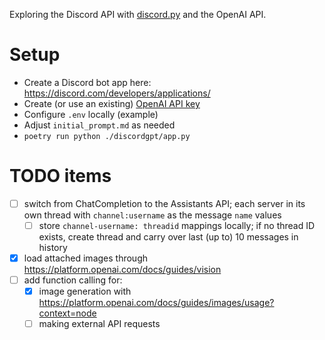 Exploring the Discord API with [discord.py](https://discordpy.readthedocs.io/en/stable/intro.html) and the OpenAI API.

# Setup
- Create a Discord bot app here: https://discord.com/developers/applications/
- Create (or use an existing) [OpenAI API key](https://platform.openai.com/account/api-keys)
- Configure `.env` locally (example)
- Adjust `initial_prompt.md` as needed
- `poetry run python ./discordgpt/app.py`

# TODO items
- [ ] switch from ChatCompletion to the Assistants API; each server in its own thread with `channel:username` as the message `name` values
  - [ ] store `channel-username: threadid` mappings locally; if no thread ID exists, create thread and carry over last (up to) 10 messages in history
- [X] load attached images through https://platform.openai.com/docs/guides/vision
- [ ] add function calling for:
  - [X] image generation with https://platform.openai.com/docs/guides/images/usage?context=node
  - [ ] making external API requests
